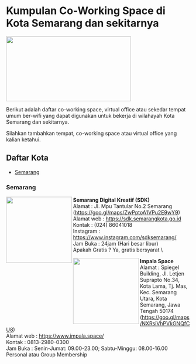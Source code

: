 # Kumpulan Co-Working Space di Kota Semarang dan sekitarnya

<img src="http://sandec.org/images/sandec-logo.png" height="177px" width="341px" align="center">

Berikut adalah daftar co-working space, virtual office atau sekedar tempat umum ber-wifi yang dapat digunakan untuk bekerja di wilahayah Kota Semarang dan sekitarnya.

Silahkan tambahkan tempat, co-working space atau virtual office yang kalian ketahui.

## Daftar Kota

- [Semarang](#Semarang)



### Semarang

<img src="https://fastly.4sqi.net/img/general/600x600/6348045_PMI58D26I1nrUOxQnT_jy3BYzluyjf-s2TgLLw3la_I.jpg" height="180px" width="180px" align="left">

**Semarang Digital Kreatif (SDK)** \
Alamat      : Jl. Mpu Tantular No.2 Semarang (https://goo.gl/maps/ZwPptoA1VPu2E9wY9) \
Alamat web  : https://sdk.semarangkota.go.id \
Kontak      : (024) 86041018 \
Instagram   : https://www.instagram.com/sdksemarang/ \
Jam Buka    : 24jam (Hari besar libur) \
Apakah Gratis ? Ya, gratis bersyarat \



<img src="https://www.impala.space/build/images/AU-img1.jpg" width="180px" align="left">

**Impala Space** \
Alamat      : Spiegel Building, Jl. Letjen Suprapto No.34, Kota Lama, Tj. Mas, Kec. Semarang Utara, Kota Semarang, Jawa Tengah 50174 (https://goo.gl/maps/NXRsiVhPVkGNQfCU8) \
Alamat web  : https://www.impala.space/ \
Kontak      : 0813-2980-0300 \
Jam Buka    : Senin-Jumat: 09.00-23.00; Sabtu-Minggu: 08.00-16.00 \
Personal atau Group Membership